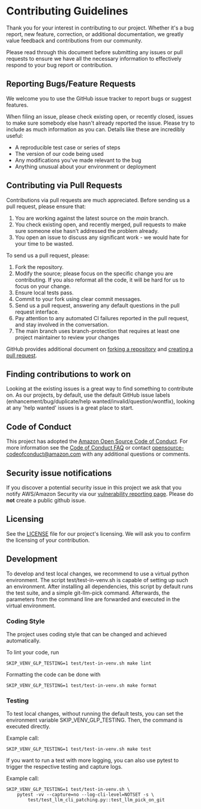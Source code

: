 # Contributing Guidelines

Thank you for your interest in contributing to our project. Whether it's a bug report, new feature, correction, or additional
documentation, we greatly value feedback and contributions from our community.

Please read through this document before submitting any issues or pull requests to ensure we have all the necessary
information to effectively respond to your bug report or contribution.


## Reporting Bugs/Feature Requests

We welcome you to use the GitHub issue tracker to report bugs or suggest features.

When filing an issue, please check existing open, or recently closed, issues to make sure somebody else hasn't already
reported the issue. Please try to include as much information as you can. Details like these are incredibly useful:

* A reproducible test case or series of steps
* The version of our code being used
* Any modifications you've made relevant to the bug
* Anything unusual about your environment or deployment


## Contributing via Pull Requests
Contributions via pull requests are much appreciated. Before sending us a pull request, please ensure that:

1. You are working against the latest source on the *main* branch.
2. You check existing open, and recently merged, pull requests to make sure someone else hasn't addressed the problem already.
3. You open an issue to discuss any significant work - we would hate for your time to be wasted.

To send us a pull request, please:

1. Fork the repository.
2. Modify the source; please focus on the specific change you are contributing. If you also reformat all the code, it will be hard for us to focus on your change.
3. Ensure local tests pass.
4. Commit to your fork using clear commit messages.
5. Send us a pull request, answering any default questions in the pull request interface.
6. Pay attention to any automated CI failures reported in the pull request, and stay involved in the conversation.
7. The main branch uses branch-protection that requires at least one project maintainer to review your changes

GitHub provides additional document on [forking a repository](https://help.github.com/articles/fork-a-repo/) and
[creating a pull request](https://help.github.com/articles/creating-a-pull-request/).


## Finding contributions to work on
Looking at the existing issues is a great way to find something to contribute on. As our projects, by default, use the default GitHub issue labels (enhancement/bug/duplicate/help wanted/invalid/question/wontfix), looking at any 'help wanted' issues is a great place to start.


## Code of Conduct
This project has adopted the [Amazon Open Source Code of Conduct](https://aws.github.io/code-of-conduct).
For more information see the [Code of Conduct FAQ](https://aws.github.io/code-of-conduct-faq) or contact
opensource-codeofconduct@amazon.com with any additional questions or comments.


## Security issue notifications
If you discover a potential security issue in this project we ask that you notify AWS/Amazon Security via our [vulnerability reporting page](http://aws.amazon.com/security/vulnerability-reporting/). Please do **not** create a public github issue.


## Licensing

See the [LICENSE](LICENSE) file for our project's licensing. We will ask you to confirm the licensing of your contribution.

## Development

To develop and test local changes, we recommend to use a virtual python environment. The script
test/test-in-venv.sh is capable of setting up such an environment. After installing all dependencies,
this script by default runs the test suite, and a simple git-llm-pick command. Afterwards, the parameters
from the command line are forwarded and executed in the virtual environment.

### Coding Style

The project uses coding style that can be changed and achieved automatically.

To lint your code, run

```
SKIP_VENV_GLP_TESTING=1 test/test-in-venv.sh make lint
```

Formatting the code can be done with

```
SKIP_VENV_GLP_TESTING=1 test/test-in-venv.sh make format
```

### Testing

To test local changes, without running the default tests, you can set the  environment variable
SKIP_VENV_GLP_TESTING. Then, the command is executed directly.

Example call:

```
SKIP_VENV_GLP_TESTING=1 test/test-in-venv.sh make test
```

If you want to run a test with more logging, you can also use pytest to trigger the respective testing
and capture logs.

Example call:

```
SKIP_VENV_GLP_TESTING=1 test/test-in-venv.sh \
    pytest -vv --capture=no --log-cli-level=NOTSET -s \
        test/test_llm_cli_patching.py::test_llm_pick_on_git
```
